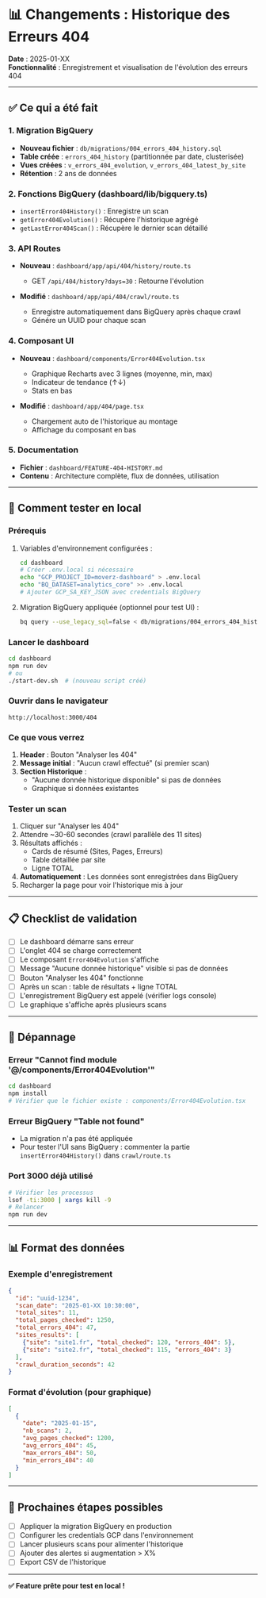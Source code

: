 # 📊 Changements : Historique des Erreurs 404

**Date** : 2025-01-XX  
**Fonctionnalité** : Enregistrement et visualisation de l'évolution des erreurs 404

---

## ✅ Ce qui a été fait

### 1. Migration BigQuery
- **Nouveau fichier** : `db/migrations/004_errors_404_history.sql`
- **Table créée** : `errors_404_history` (partitionnée par date, clusterisée)
- **Vues créées** : `v_errors_404_evolution`, `v_errors_404_latest_by_site`
- **Rétention** : 2 ans de données

### 2. Fonctions BigQuery (dashboard/lib/bigquery.ts)
- `insertError404History()` : Enregistre un scan
- `getError404Evolution()` : Récupère l'historique agrégé
- `getLastError404Scan()` : Récupère le dernier scan détaillé

### 3. API Routes
- **Nouveau** : `dashboard/app/api/404/history/route.ts`
  - GET `/api/404/history?days=30` : Retourne l'évolution
  
- **Modifié** : `dashboard/app/api/404/crawl/route.ts`
  - Enregistre automatiquement dans BigQuery après chaque crawl
  - Génére un UUID pour chaque scan

### 4. Composant UI
- **Nouveau** : `dashboard/components/Error404Evolution.tsx`
  - Graphique Recharts avec 3 lignes (moyenne, min, max)
  - Indicateur de tendance (↑↓)
  - Stats en bas
  
- **Modifié** : `dashboard/app/404/page.tsx`
  - Chargement auto de l'historique au montage
  - Affichage du composant en bas

### 5. Documentation
- **Fichier** : `dashboard/FEATURE-404-HISTORY.md`
- **Contenu** : Architecture complète, flux de données, utilisation

---

## 🚀 Comment tester en local

### Prérequis
1. Variables d'environnement configurées :
   ```bash
   cd dashboard
   # Créer .env.local si nécessaire
   echo "GCP_PROJECT_ID=moverz-dashboard" > .env.local
   echo "BQ_DATASET=analytics_core" >> .env.local
   # Ajouter GCP_SA_KEY_JSON avec credentials BigQuery
   ```

2. Migration BigQuery appliquée (optionnel pour test UI) :
   ```bash
   bq query --use_legacy_sql=false < db/migrations/004_errors_404_history.sql
   ```

### Lancer le dashboard
```bash
cd dashboard
npm run dev
# ou
./start-dev.sh  # (nouveau script créé)
```

### Ouvrir dans le navigateur
```
http://localhost:3000/404
```

### Ce que vous verrez
1. **Header** : Bouton "Analyser les 404"
2. **Message initial** : "Aucun crawl effectué" (si premier scan)
3. **Section Historique** : 
   - "Aucune donnée historique disponible" si pas de données
   - Graphique si données existantes

### Tester un scan
1. Cliquer sur "Analyser les 404"
2. Attendre ~30-60 secondes (crawl parallèle des 11 sites)
3. Résultats affichés :
   - Cards de résumé (Sites, Pages, Erreurs)
   - Table détaillée par site
   - Ligne TOTAL
4. **Automatiquement** : Les données sont enregistrées dans BigQuery
5. Recharger la page pour voir l'historique mis à jour

---

## 📋 Checklist de validation

- [ ] Le dashboard démarre sans erreur
- [ ] L'onglet 404 se charge correctement
- [ ] Le composant `Error404Evolution` s'affiche
- [ ] Message "Aucune donnée historique" visible si pas de données
- [ ] Bouton "Analyser les 404" fonctionne
- [ ] Après un scan : table de résultats + ligne TOTAL
- [ ] L'enregistrement BigQuery est appelé (vérifier logs console)
- [ ] Le graphique s'affiche après plusieurs scans

---

## 🔧 Dépannage

### Erreur "Cannot find module '@/components/Error404Evolution'"
```bash
cd dashboard
npm install
# Vérifier que le fichier existe : components/Error404Evolution.tsx
```

### Erreur BigQuery "Table not found"
- La migration n'a pas été appliquée
- Pour tester l'UI sans BigQuery : commenter la partie `insertError404History()` dans `crawl/route.ts`

### Port 3000 déjà utilisé
```bash
# Vérifier les processus
lsof -ti:3000 | xargs kill -9
# Relancer
npm run dev
```

---

## 📊 Format des données

### Exemple d'enregistrement
```json
{
  "id": "uuid-1234",
  "scan_date": "2025-01-XX 10:30:00",
  "total_sites": 11,
  "total_pages_checked": 1250,
  "total_errors_404": 47,
  "sites_results": [
    {"site": "site1.fr", "total_checked": 120, "errors_404": 5},
    {"site": "site2.fr", "total_checked": 115, "errors_404": 3}
  ],
  "crawl_duration_seconds": 42
}
```

### Format d'évolution (pour graphique)
```json
[
  {
    "date": "2025-01-15",
    "nb_scans": 2,
    "avg_pages_checked": 1200,
    "avg_errors_404": 45,
    "max_errors_404": 50,
    "min_errors_404": 40
  }
]
```

---

## 🎯 Prochaines étapes possibles

- [ ] Appliquer la migration BigQuery en production
- [ ] Configurer les credentials GCP dans l'environnement
- [ ] Lancer plusieurs scans pour alimenter l'historique
- [ ] Ajouter des alertes si augmentation > X%
- [ ] Export CSV de l'historique

---

**✅ Feature prête pour test en local !**

